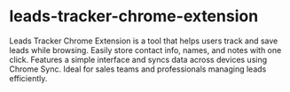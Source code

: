 # leads-tracker-chrome-extension
Leads Tracker Chrome Extension is a tool that helps users track and save leads while browsing. Easily store contact info, names, and notes with one click. Features a simple interface and syncs data across devices using Chrome Sync. Ideal for sales teams and professionals managing leads efficiently.
